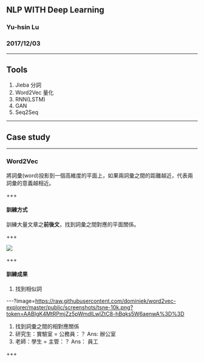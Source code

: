 ## NLP WITH Deep Learning
### Yu-hsin Lu
### 2017/12/03

---

## Tools
1. Jieba 分詞
1. Word2Vec 量化
1. RNN(LSTM)
1. GAN
1. Seq2Seq

---

## Case study

---

### Word2Vec
將詞彙(word)投影到一個高維度的平面上，如果兩詞彙之間的距離越近，代表兩詞彙的意義越相近。

+++

#### 訓練方式
訓練大量文章之**前後文**，找到詞彙之間對應的平面關係。

+++

![](http://mccormickml.com/assets/word2vec/training_data.png)

+++

#### 訓練成果
1. 找到相似詞

---?image=https://raw.githubusercontent.com/dominiek/word2vec-explorer/master/public/screenshots/tsne-10k.png?token=AABIgK4MtRPmjZz5pWmdlLwlZtC8-hBqks5W6aenwA%3D%3D

1. 找到詞彙之間的相對應關係
 1. 研究生：實驗室 = 公務員：？ Ans: 辦公室
 1. 老師：學生 = 主管：？ Ans： 員工

+++

